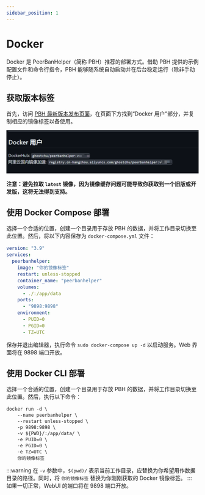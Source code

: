 ```yaml
---
sidebar_position: 1
---
```


# Docker

Docker 是 PeerBanHelper（简称 PBH）推荐的部署方式。借助 PBH 提供的示例配置文件和命令行指令，PBH 能够随系统自动启动并在后台稳定运行（除非手动停止）。

## 获取版本标签

首先，访问 [PBH 最新版本发布页面](https://github.com/PBH-BTN/PeerBanHelper/releases/latest)，在页面下方找到“Docker 用户”部分，并复制相应的镜像标签以备使用。

![image-tag](./assets/docker-tag.png)

**注意：避免拉取 `latest` 镜像，因为镜像缓存问题可能导致你获取到一个旧版或开发版，这将无法得到支持。**

## 使用 Docker Compose 部署

选择一个合适的位置，创建一个目录用于存放 PBH 的数据，并将工作目录切换至此位置。然后，将以下内容保存为 `docker-compose.yml` 文件：

```yaml
version: "3.9"
services:
  peerbanhelper:
    image: "你的镜像标签"
    restart: unless-stopped
    container_name: "peerbanhelper"
    volumes:
      - ./:/app/data
    ports:
      - "9898:9898"
    environment:
      - PUID=0
      - PGID=0
      - TZ=UTC
```

保存并退出编辑器，执行命令 `sudo docker-compose up -d` 以启动服务。Web 界面将在 9898 端口开放。

## 使用 Docker CLI 部署

选择一个合适的位置，创建一个目录用于存放 PBH 的数据，并将工作目录切换至此位置。然后，执行以下命令：

```shell
docker run -d \
    --name peerbanhelper \
    --restart unless-stopped \
    -p 9898:9898 \
    -v ${PWD}/:/app/data/ \
    -e PUID=0 \
    -e PGID=0 \
    -e TZ=UTC \
    你的镜像标签
```
:::warning
在 `-v` 参数中，`$(pwd)/` 表示当前工作目录，应替换为你希望用作数据目录的路径。同时，将 `你的镜像标签` 替换为你刚刚获取的 Docker 镜像标签。
:::
如果一切正常，WebUI 的端口将在 9898 端口开放。
